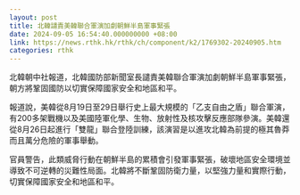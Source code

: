 ```yaml
---
layout: post
title: 北韓譴責美韓聯合軍演加劇朝鮮半島軍事緊張
date: 2024-09-05 16:54:40.000000000 +08:00
link: https://news.rthk.hk/rthk/ch/component/k2/1769302-20240905.htm
categories: rthk
---
```


北韓朝中社報道，北韓國防部新聞室長譴責美韓聯合軍演加劇朝鮮半島軍事緊張，朝方將鞏固國防以切實保障國家安全和地區和平。

報道說，美韓從8月19日至29日舉行史上最大規模的「乙支自由之盾」聯合軍演，有200多架戰機以及美國陸軍化學、生物、放射性及核攻擊反應部隊參演。美韓還從8月26日起進行「雙龍」聯合登陸訓練，該演習是以進攻北韓為前提的極其魯莽而且萬分危險的軍事舉動。

官員警告，此類威脅行動在朝鮮半島的累積會引發軍事緊張，破壞地區安全環境並導致不可逆轉的災難性局面。北韓將不斷鞏固防衛力量，以堅強力量和實際行動，切實保障國家安全和地區和平。
